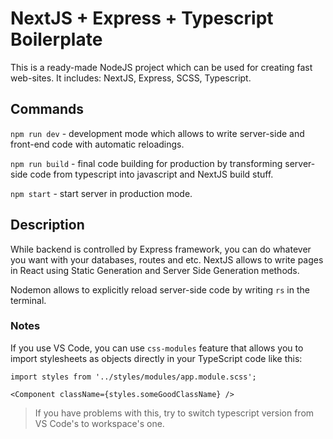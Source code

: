# NextJS + Express + Typescript Boilerplate
This is a ready-made NodeJS project which can be used for creating fast web-sites. It includes: NextJS, Express, SCSS, Typescript.

## Commands
`npm run dev` - development mode which allows to write server-side and front-end code with automatic reloadings.

`npm run build` - final code building for production by transforming server-side code from typescript into javascript and NextJS build stuff.

`npm start` - start server in production mode.

## Description
While backend is controlled by Express framework, you can do whatever you want with your databases, routes and etc. NextJS allows to write pages in React using Static Generation and Server Side Generation methods.

Nodemon allows to explicitly reload server-side code by writing `rs` in the terminal.

### Notes
If you use VS Code, you can use `css-modules` feature that allows you to import stylesheets as objects directly in your TypeScript code like this:

```tsx
import styles from '../styles/modules/app.module.scss';

<Component className={styles.someGoodClassName} />
```

> If you have problems with this, try to switch typescript version from VS Code's to workspace's one.
